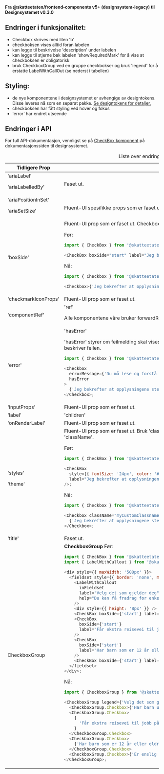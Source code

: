 **Fra @skatteetaten/frontend-components v5+ (designsystem-legacy) til Designsystemet v0.3.0**

## Endringer i funksjonalitet:

- Checkbox skrives med liten 'b'
- checkboksen vises alltid foran labelen
- kan legge til beskrivelse 'description' under labelen
- kan legge til stjerne bak labelen 'showRequiredMark' for å vise at checkboksen er obligatorisk
- bruk CheckboxGroup ved en gruppe checkbokser og bruk 'legend' for å erstatte LabelWithCallOut (se nederst i tabellen)

## Styling:

- de nye komponentene i designsystemet er avhengige av designtokens. Disse leveres nå som en separat pakke. <a class="brodtekst-link" href="#section-designtokens-deprecated">Se designtokens for detaljer.</a>
- checkboksen har fått styling ved hover og fokus
- 'error' har endret utseende

## Endringer i API

For full API-dokumentasjon, vennligst se på [CheckBox komponent](https://www.skatteetaten.no/stilogtone/designsystemet/komponenter/checkbox/) på dokumentasjonssiden til designsystemet.

<div class="migration-tabell">
<table>
<caption>Liste over endringer i komponent-api'et</caption>
<thead><tr><th>Tidligere Prop</th><th>Alternativ</th></tr></thead>
<tbody>
<tr>
<td>
'ariaLabel'

'ariaLabelledBy'

</td>
<td>
Faset ut.
</td>
</tr>
<tr>
<td>
'ariaPositionInSet'

'ariaSetSize'

</td>
<td>
Fluent-UI spesifikke props som er faset ut.
</td>
</tr>
<tr>
<td>'boxSide'</td>
<td>
Fluent-UI prop som er faset ut. Checkbox vises kun foran labelen.

Før:

```javascript static
import { CheckBox } from '@skatteetaten/frontend-components/CheckBox';

<CheckBox boxSide="start" label="Jeg bekrefter at opplysningene stemmer" />;
```

Nå:

```js static
import { Checkbox } from '@skatteetaten/ds-forms';

<Checkbox>{'Jeg bekrefter at opplysningene stemmer'}</Checkbox>;
```

</td>
</tr>
<tr>
<td>'checkmarkIconProps'</td>
<td>
Fluent-UI prop som er faset ut.
</td>
</tr>
<tr>
<td>'componentRef'</td>
<td>
'ref'

Alle komponentene våre bruker forwardRef. For komponent sendes 'ref' til &lt;input&gt;-elementet.

</td>
</tr>
<tr>
<td>'error'</td>
<td>
'hasError'

'hasError' styrer om feilmelding skal vises eller ikke og må brukes sammen med ny prop 'errorMessage' som beskriver feilen.

```js static
import { Checkbox } from '@skatteetaten/ds-forms';

<Checkbox
  errorMessage={'Du må lese og forstå innholdet for å gå videre'}
  hasError
>
  {'Jeg bekrefter at opplysningene stemmer'}
</Checkbox>;
```

</td>
</tr>
<tr>
<td>'inputProps'</td>
<td>
Fluent-UI prop som er faset ut.
</td>
</tr>
<tr>
<td>'label'</td>
<td>
'children'
</td>
</tr>
<tr>
<td>'onRenderLabel'
</td>
<td>
Fluent-UI prop som er faset ut.
</td>
</tr>
<tr>
<td>
'styles'

'theme'

</td>
<td>
Fluent-UI prop som er faset ut. Bruk 'className' for å style komponenten. All definisjon av stil skal settes via 'className'.

Før:

```javascript static
import { CheckBox } from '@skatteetaten/frontend-components/CheckBox';

<CheckBox
  style={{ fontSize: '24px', color: '#1362ae' }}
  label="Jeg bekrefter at opplysningene stemmer"
/>;
```

Nå:

```js static
import { Checkbox } from '@skatteetaten/ds-forms';

<Checkbox className="myCustomClassname">
  {'Jeg bekrefter at opplysningene stemmer'}
</Checkbox>;
```

</td>
</tr>
<tr>
<td>'title'</td>
<td>
Faset ut.
</td>
</tr>
<tr>
<td>CheckboxGroup</td>
<td>
<strong>CheckboxGroup</strong>
Før:

```javascript static
import { CheckBox } from '@skatteetaten/frontend-components/CheckBox';
import { LabelWithCallout } from '@skatteetaten/frontend-components/LabelWithCallout';

<div style={{ maxWidth: '500px' }}>
  <fieldset style={{ border: 'none', margin: '0', padding: '0' }}>
    <LabelWithCallout
      inFieldset
      label="Velg det som gjelder deg"
      help="Du kan få fradrag for enkelte ting om helse og familie. Velg deg som gjelder for deg."
    />
    <div style={{ height: '8px' }} />
    <CheckBox boxSide={'start'} label="Har barn under 12 år" />
    <CheckBox
      boxSide={'start'}
      label="Får ekstra reisevei til jobb på grunn av levering til barnehage eller skolefritidsordning"
    />
    <CheckBox
      boxSide={'start'}
      label="Har barn som er 12 år eller eldre og som har særskilt omsorgsbehov"
    />
    <CheckBox boxSide={'start'} label="Er enslig forsørger" />
  </fieldset>
</div>;
```

Nå:

```js static
import { CheckboxGroup } from '@skatteetaten/ds-forms';

<CheckboxGroup legend={'Velg det som gjelder deg'}>
  <CheckboxGroup.Checkbox>{'Har barn under 12 år'}</CheckboxGroup.Checkbox>
  <CheckboxGroup.Checkbox>
    {
      'Får ekstra reisevei til jobb på grunn av levering til barnehage eller skolefritidsordning'
    }
  </CheckboxGroup.Checkbox>
  <CheckboxGroup.Checkbox>
    {'Har barn som er 12 år eller eldre og som har særskilt omsorgsbehov'}
  </CheckboxGroup.Checkbox>
  <CheckboxGroup.Checkbox>{'Er enslig forsørger'}</CheckboxGroup.Checkbox>
</CheckboxGroup>;
```

</td>
</tr>
</tbody>
</table>
</div>
